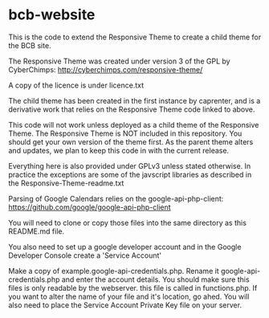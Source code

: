 bcb-website
===========

This is the code to extend the Responsive Theme to create a child theme
for the BCB site.

The Responsive Theme was created under version 3 of the GPL by 
CyberChimps:
http://cyberchimps.com/responsive-theme/

A copy of the licence is under licence.txt

The child theme has been created in the first instance by caprenter, 
and is a derivative work that relies on the Responsive Theme code linked
to above.

This code will not work unless deployed as a child theme of the 
Responsive Theme. The Responsive Theme is NOT included in this 
repository. You should get your own version of the theme first.
As the parent theme alters and updates, we plan to keep this code in
with the current release.

Everything here is also provided under GPLv3 unless stated otherwise. 
In practice the exceptions are some of the javscript libraries as 
described in the Responsive-Theme-readme.txt

Parsing of Google Calendars relies on the google-api-php-client:
https://github.com/google/google-api-php-client 

You will need to clone or copy those files into the same directory as 
this README.md file.

You also need to set up a google developer account and in the Google
Developer Console create a 'Service Account'

Make a copy of example.google-api-credentials.php. 
Rename it google-api-credentials.php and enter the account details.
You should make sure this files is only readable by the webserver.
this file is called in functions.php. If you want to alter the name of 
your file and it's location, go ahed.
You will also need to place the Service Account Private Key file on your
server.
